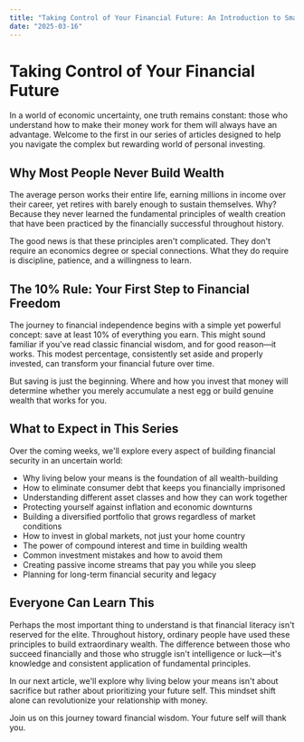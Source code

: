 ```yaml
---
title: "Taking Control of Your Financial Future: An Introduction to Smart Investing"
date: "2025-03-16"
---
```


# Taking Control of Your Financial Future

In a world of economic uncertainty, one truth remains constant: those who understand how to make their money work for them will always have an advantage. Welcome to the first in our series of articles designed to help you navigate the complex but rewarding world of personal investing.

## Why Most People Never Build Wealth

The average person works their entire life, earning millions in income over their career, yet retires with barely enough to sustain themselves. Why? Because they never learned the fundamental principles of wealth creation that have been practiced by the financially successful throughout history.

The good news is that these principles aren't complicated. They don't require an economics degree or special connections. What they do require is discipline, patience, and a willingness to learn.

## The 10% Rule: Your First Step to Financial Freedom

The journey to financial independence begins with a simple yet powerful concept: save at least 10% of everything you earn. This might sound familiar if you've read classic financial wisdom, and for good reason—it works. This modest percentage, consistently set aside and properly invested, can transform your financial future over time.

But saving is just the beginning. Where and how you invest that money will determine whether you merely accumulate a nest egg or build genuine wealth that works for you.

## What to Expect in This Series

Over the coming weeks, we'll explore every aspect of building financial security in an uncertain world:

- Why living below your means is the foundation of all wealth-building
- How to eliminate consumer debt that keeps you financially imprisoned
- Understanding different asset classes and how they can work together
- Protecting yourself against inflation and economic downturns
- Building a diversified portfolio that grows regardless of market conditions
- How to invest in global markets, not just your home country
- The power of compound interest and time in building wealth
- Common investment mistakes and how to avoid them
- Creating passive income streams that pay you while you sleep
- Planning for long-term financial security and legacy

## Everyone Can Learn This

Perhaps the most important thing to understand is that financial literacy isn't reserved for the elite. Throughout history, ordinary people have used these principles to build extraordinary wealth. The difference between those who succeed financially and those who struggle isn't intelligence or luck—it's knowledge and consistent application of fundamental principles.

In our next article, we'll explore why living below your means isn't about sacrifice but rather about prioritizing your future self. This mindset shift alone can revolutionize your relationship with money.

Join us on this journey toward financial wisdom. Your future self will thank you.
